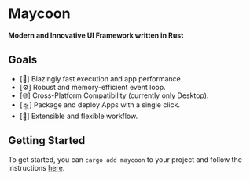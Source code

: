 # Maycoon

**Modern and Innovative UI Framework written in Rust**


## Goals

- [🚀] Blazingly fast execution and app performance.
- [⚙️] Robust and memory-efficient event loop.
- [🌐] Cross-Platform Compatibility (currently only Desktop).
- [🛸] Package and deploy Apps with a single click.
- [🧩] Extensible and flexible workflow.

## Getting Started

To get started, you can ``cargo add maycoon`` to your project and follow the instructions [here](https://maycoon-ui.github.io).
